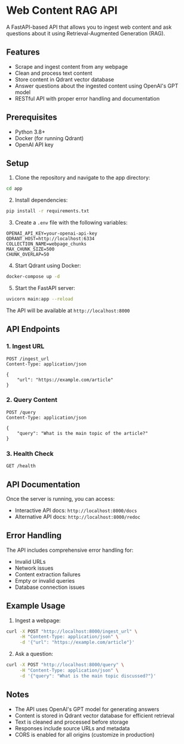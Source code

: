 # Web Content RAG API

A FastAPI-based API that allows you to ingest web content and ask questions about it using Retrieval-Augmented Generation (RAG).

## Features

- Scrape and ingest content from any webpage
- Clean and process text content
- Store content in Qdrant vector database
- Answer questions about the ingested content using OpenAI's GPT model
- RESTful API with proper error handling and documentation

## Prerequisites

- Python 3.8+
- Docker (for running Qdrant)
- OpenAI API key

## Setup

1. Clone the repository and navigate to the app directory:

```bash
cd app
```

2. Install dependencies:

```bash
pip install -r requirements.txt
```

3. Create a `.env` file with the following variables:

```env
OPENAI_API_KEY=your-openai-api-key
QDRANT_HOST=http://localhost:6334
COLLECTION_NAME=webpage_chunks
MAX_CHUNK_SIZE=500
CHUNK_OVERLAP=50
```

4. Start Qdrant using Docker:

```bash
docker-compose up -d
```

5. Start the FastAPI server:

```bash
uvicorn main:app --reload
```

The API will be available at `http://localhost:8000`

## API Endpoints

### 1. Ingest URL

```http
POST /ingest_url
Content-Type: application/json

{
    "url": "https://example.com/article"
}
```

### 2. Query Content

```http
POST /query
Content-Type: application/json

{
    "query": "What is the main topic of the article?"
}
```

### 3. Health Check

```http
GET /health
```

## API Documentation

Once the server is running, you can access:

- Interactive API docs: `http://localhost:8000/docs`
- Alternative API docs: `http://localhost:8000/redoc`

## Error Handling

The API includes comprehensive error handling for:

- Invalid URLs
- Network issues
- Content extraction failures
- Empty or invalid queries
- Database connection issues

## Example Usage

1. Ingest a webpage:

```bash
curl -X POST "http://localhost:8000/ingest_url" \
     -H "Content-Type: application/json" \
     -d '{"url": "https://example.com/article"}'
```

2. Ask a question:

```bash
curl -X POST "http://localhost:8000/query" \
     -H "Content-Type: application/json" \
     -d '{"query": "What is the main topic discussed?"}'
```

## Notes

- The API uses OpenAI's GPT model for generating answers
- Content is stored in Qdrant vector database for efficient retrieval
- Text is cleaned and processed before storage
- Responses include source URLs and metadata
- CORS is enabled for all origins (customize in production)
